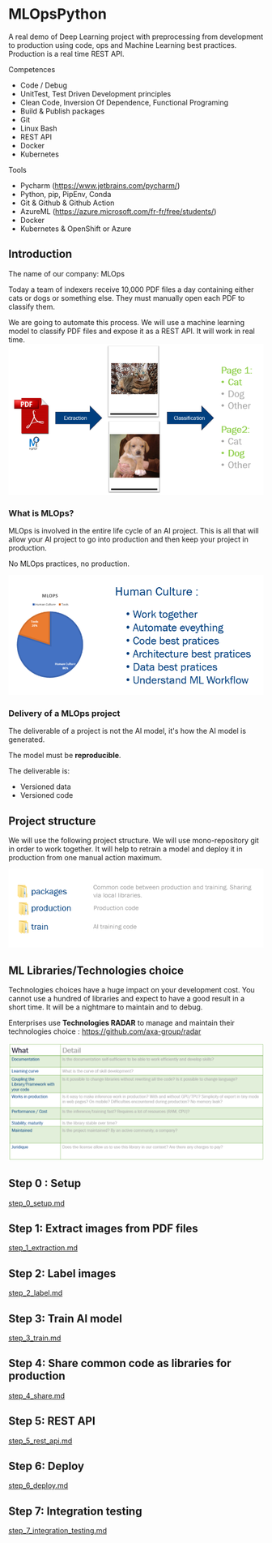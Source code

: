 # MLOpsPython

A real demo of Deep Learning project with preprocessing from development to production using code, ops and Machine Learning best practices. Production is a real time REST API.

Competences
- Code / Debug
- UnitTest, Test Driven Development principles
- Clean Code, Inversion Of Dependence, Functional Programing
- Build & Publish packages
- Git
- Linux Bash
- REST API
- Docker
- Kubernetes

Tools
- Pycharm (https://www.jetbrains.com/pycharm/)
- Python, pip, PipEnv, Conda
- Git & Github & Github Action
- AzureML (https://azure.microsoft.com/fr-fr/free/students/)
- Docker
- Kubernetes & OpenShift or Azure

## Introduction

The name of our company: MLOps

Today a team of indexers receive 10,000 PDF files a day containing either cats or dogs or something else.
They must manually open each PDF to classify them.

We are going to automate this process. We will use a machine learning model to classify PDF files and expose it as a REST API. It will work in real time.
![project_workflow.png](documentation%2Fproject_workflow.png)

### What is MLOps?

MLOps is involved in the entire life cycle of an AI project. This is all that will allow your AI project to go into production and then keep your project in production.

No MLOps practices, no production.

![MLOps_is_more_about_human_culture.PNG](documentation%2FMLOps_is_more_about_human_culture.PNG)

### Delivery of a MLOps project

The deliverable of a project is not the AI model, it's how the AI model is generated.

The model must be **reproducible**.

The deliverable is:
- Versioned data
- Versioned code

## Project structure
We will use the following project structure. We will use mono-repository git in order to work together. It will help to retrain a model and deploy it in production from one manual action maximum.

![code_organization.PNG](documentation%2Fcode_organization.PNG)

## ML Libraries/Technologies choice

Technologies choices have a huge impact on your development cost.
You cannot use a hundred of libraries and expect to have a good result in a short time.
It will be a nightmare to maintain and to debug.

Enterprises use **Technologies RADAR** to manage and maintain their technologies choice :
https://github.com/axa-group/radar

![ml_libraries_choices.PNG](documentation%2Fml_libraries_choices.PNG)

## Step 0 : Setup
[step_0_setup.md](step_0_setup.md)

## Step 1: Extract images from PDF files
[step_1_extraction.md](step_1_extraction.md)

## Step 2: Label images
[step_2_label.md](step_2_label.md)

## Step 3: Train AI model
[step_3_train.md](step_3_train.md)

## Step 4: Share common code as libraries for production
[step_4_share.md](step_4_share.md)

## Step 5: REST API
[step_5_rest_api.md](step_5_rest_api.md)

## Step 6: Deploy
[step_6_deploy.md](step_6_deploy.md)

## Step 7: Integration testing
[step_7_integration_testing.md](step_7_integration_testing.md)
